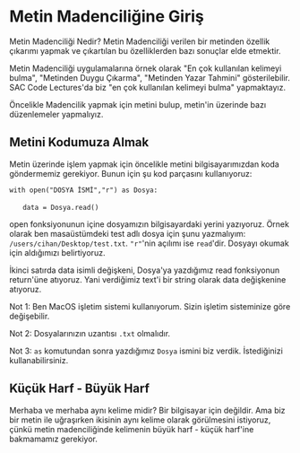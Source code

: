 # Metin Madenciliğine Giriş
Metin Madenciliği Nedir? Metin Madenciliği verilen bir metinden özellik çıkarımı yapmak ve çıkartılan bu özelliklerden bazı sonuçlar elde etmektir.

Metin Madenciliği uygulamalarına örnek olarak "En çok kullanılan kelimeyi bulma", "Metinden Duygu Çıkarma", "Metinden Yazar Tahmini" gösterilebilir. SAC Code Lectures'da biz "en çok kullanılan kelimeyi bulma" yapmaktayız. 

Öncelikle Madencilik yapmak için metini bulup, metin'in üzerinde bazı düzenlemeler yapmalıyız.

## Metini Kodumuza Almak
Metin üzerinde işlem yapmak için öncelikle metini bilgisayarımızdan koda göndermemiz gerekiyor. Bunun için şu kod parçasını kullanıyoruz:

`with open("DOSYA İSMİ","r") as Dosya:`

&nbsp;&nbsp;&nbsp;&nbsp;&nbsp;&nbsp;`data = Dosya.read()`

open fonksiyonunun içine dosyamızın bilgisayardaki yerini yazıyoruz. Örnek olarak ben masaüstümdeki test adlı dosya için şunu yazmalıyım: `/users/cihan/Desktop/test.txt`. `"r"`'nin açılımı ise `read`'dir. Dosyayı okumak için aldığımızı belirtiyoruz.

İkinci satırda data isimli değişkeni, Dosya'ya yazdığımız read fonksiyonun return'üne atıyoruz. Yani verdiğimiz text'i bir string olarak data değişkenine atıyoruz.

Not 1: Ben MacOS işletim sistemi kullanıyorum. Sizin işletim sisteminize göre değişebilir.

Not 2: Dosyalarınızın uzantısı `.txt` olmalıdır.

Not 3: `as` komutundan sonra yazdığımız `Dosya` ismini biz verdik. İstediğinizi kullanabilirsiniz.

## Küçük Harf - Büyük Harf
Merhaba ve merhaba aynı kelime midir? Bir bilgisayar için değildir. Ama biz bir metin ile uğraşırken ikisinin aynı kelime olarak görülmesini istiyoruz, çünkü metin madenciliğinde kelimenin büyük harf - küçük harf'ine bakmamamız gerekiyor.
